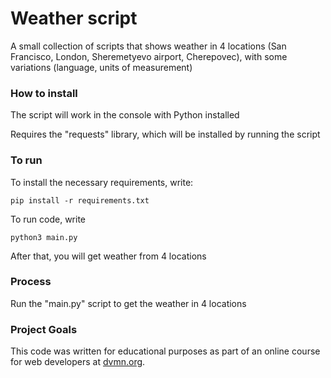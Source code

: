 # Weather script

A small collection of scripts that shows weather in 4 locations (San Francisco, London, Sheremetyevo airport, Cherepovec), with some variations (language, units of measurement)

### How to install

The script will work in the console with Python installed

Requires the "requests" library, which will be installed by running the script

### To run
To install the necessary requirements, write:
```
pip install -r requirements.txt
```

To run code, write
```
python3 main.py
```

After that, you will get weather from 4 locations

### Process

Run the "main.py" script to get the weather in 4 locations

### Project Goals

This code was written for educational purposes as part of an online course for web developers at [dvmn.org](https://dvmn.org/).